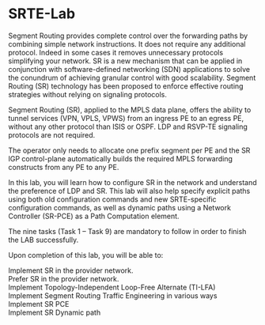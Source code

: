 # SRTE-Lab

Segment Routing provides complete control over the forwarding paths by combining simple network instructions. It does not require any additional protocol. Indeed in some cases it removes unnecessary protocols simplifying your network. SR is a new mechanism that can be applied in conjunction with software-defined networking (SDN) applications to solve the conundrum of achieving granular control with good scalability. Segment Routing (SR) technology has been proposed to enforce effective routing strategies without relying on signaling protocols.

Segment Routing (SR), applied to the MPLS data plane, offers the ability to tunnel services (VPN, VPLS, VPWS) from an ingress PE to an egress PE, without any other protocol than ISIS or OSPF. LDP and RSVP-TE signaling protocols are not required.

The operator only needs to allocate one prefix segment per PE and the SR IGP control-plane automatically builds the required MPLS forwarding constructs from any PE to any PE.

In this lab, you will learn how to configure SR in the network and understand the preference of LDP and SR. This lab will also help specify explicit paths using both old configuration commands and new SRTE-specific configuration commands, as well as dynamic paths using a Network Controller (SR-PCE) as a Path Computation element.

The nine tasks (Task 1 – Task 9) are mandatory to follow in order to finish the LAB successfully.


Upon completion of this lab, you will be able to:

Implement SR in the provider network.<br>
Prefer SR in the provider network.<br>
Implement Topology-Independent Loop-Free Alternate (TI-LFA)<br>
Implement Segment Routing Traffic Engineering in various ways<br>
Implement SR PCE<br>
Implement SR Dynamic path<br>

